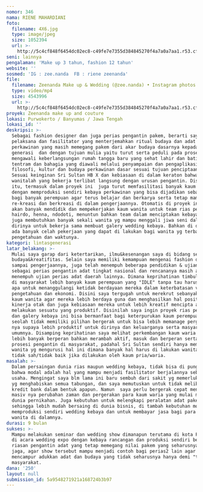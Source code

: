 ```yaml
---
nomor: 346
nama: RIENE MAHARDIANI
foto:
  filename: 4X6.jpg
  type: image/jpeg
  size: 1052394
  url: >-
    http://5c4cf848f6454dc02ec8-c49fe7e7355d384845270f4a7a0a7aa1.r53.cf2.rackcdn.com/9eee717d-ee45-42d1-ab0b-53234c5f921b/4X6.jpg
seni: lainnya
pengalaman: 'Make up 3 tahun, fashion 12 tahun'
website: ''
sosmed: 'IG : zee.nanda  FB : riene zeenanda'
file:
  filename: Zeenanda Make up & Wedding (@zee.nanda) • Instagram photos and videos.MP4
  type: video/mp4
  size: 4543996
  url: >-
    http://5c4cf848f6454dc02ec8-c49fe7e7355d384845270f4a7a0a7aa1.r53.cf2.rackcdn.com/ac7f16f8-8910-4cd3-adfc-377d222dc405/Zeenanda%20Make%20up%20&%20Wedding%20(@zee.nanda)%20%E2%80%A2%20Instagram%20photos%20and%20videos.MP4
proyek: Zeenanda make up and couture
lokasi: Purwokerto / Banyumas / Jawa Tengah
lokasi_id: ''
deskripsi: >-
  Sebagai fashion designer dan juga perias pengantin pakem, berarti saya sebagai
  pelaksana dan fasilitator yang menterjemahkan ritual budaya dan adat
  perkawinan yang masih memegang pakem dari akar budaya dasarnya kepada lintas
  generasi  dan dengan tujuan mulia yaitu turut serta peduli pada proses
  mengawali keberlangsungan rumah tangga baru yang sehat lahir dan batin,
  tentram dan bahagia yang diawali melalui penyampaian dan pengaplikasian
  filosofi, kultur dan budaya perkawinan dasar sesuai tujuan penciptaan adat.
  Sesuai keinginan Sri Sultan HB X dan kebiasaan di dalam keraton bahwa kaum
  wanitalah yang bekerja terlibat langsung dengan urusan pengantin. Disamping
  itu, termasuk dalam proyek ini  juga turut memfasilitasi banyak kaum hawa
  dengan memproduksi sendiri kebaya perkawinan yang bisa dijadikan sebagai wadah
  bagi banyak perempuan agar terus belajar dan berkarya serta tetap mampu
  re-kreasi dan berkreasi di dalam pengerjaannya. Otomatis di proyek ini saya
  akan banyak mendidik dan mempekerjakan kaum wanita untuk team rias pengantin,
  hairdo, henna, ndodoti, menuntun bahkan team dalam menciptakan kebaya wedding
  juga membutuhkan banyak sekali wanita yg mampu menggali jiwa seni dalam
  dirinya untuk bekerja sama membuat galery wedding kebaya. Bahkan di dalamnya
  ada banyak celah pekerjaan yang dapat di lakukan bagi wanita yg terbatas baik
  pengetahuan dan waktunya.
kategori: lintasgenerasi
latar_belakang: >-
  Mulai saya garap dari ketertarikan, ilmu&kesenangan saya di bidang seni,
  budaya&kreatifitas. Selain saya memiliki kemampuan mengenai fashion design
  sampai pengerjaannya, juga telah menempuh beberapa pendidikan & ujian Diknas
  sebagai perias pengantin adat tingkat nasional dan rencananya masih akan terus
  menempuh ujian perias adat daerah lainnya. Dimana keprihatinan timbul ketika
  di masyarakat lebih banyak kaum perempuan yang "IDLE" tanpa tau harus berbuat
  apa untuk menanggulangi ketidak berdayaan mereka dalam keterbatasan visi,
  pengetahuan dan ekonomi. Disini saya tergugah untuk merekrut sebanyak2 nya
  kaum wanita agar mereka lebih berdaya guna dan menghasilkan hal positif bagi
  kinerja otak dan juga kebiasaan mereka untuk lebih kreatif mencipta atau
  melakukan sesuatu yang produktif. Disinilah saya ingin proyek rias pengantin
  dan galery kebaya ini bisa bermanfaat bagi keterpurukan kaum perempuan yang
  seolah tidak memiliki pilihan bergerak untuk bisa lebih memanage pergerakan
  nya supaya lebih produktif untuk dirinya dan keluarganya serta masyarakat pada
  umumnya. Disamping keprihatinan saya melihat perkembangan kaum waria yang
  lebih banyak berperan bahkan merambah aktif, masuk dan berperan serta dalam
  prosesi pengantin di masyarakat, padahal Sri Sultan sendiri hanya membolehkan
  wanita yg mengurusi hal ini dimana banyak hal harus di lakukan wanita asli dan
  tidak sah/tidak baik jika dilakukan oleh kaum pria/waria.
masalah: >-
  Dalam persaingan dunia rias maupun wedding kebaya, tidak bisa di pungkiri
  bahwa modal adalah hal yang mampu menjadi fasilitator berjalannya sebuah
  usaha. Mengingat saya blm lama ini baru sembuh dari sakit yg memerlukan biaya
  yg menghabiskan semua tabungan, dan saya memutuskan untuk tidak melibatkan
  kredit bank dalam bentuk apapun. Namun  saya perlu bergerak cepat mengingat
  masiv nya perubahan zaman dan pergerakan para kaum waria yang mulai merambah
  dunia pernikahan. Juga kebutuhan untuk melengkapi peralatan adat pakem
  sehingga lebih mudah bersaing di dunia bisnis, di tambah kebutuhan modal untuk
  memproduksi sendiri wedding kebaya dan untuk membayar jasa bagi para pekerja
  wanita di dalamnya.
durasi: 9 bulan
sukses: >-
  Mampu melakukan seminar dan wedding show dimanapun terutama di kota Purwokerto
  di acara wedding expo dengan kebaya rancangan dan produksi sendiri berikut
  riasan pengantin adat yang tetap memegang nilai pakem yang seharusnya tetap di
  jaga, agar show tersebut mampu menjadi contoh bagi perias2 lain agar tidak
  mencampur adukkan adat dan budaya yang tidak seharusnya hanya demi "trend" di
  masyarakat.
dana: '250'
layout: null
submission_id: 5a9548271921a168724b3b97
---
```

